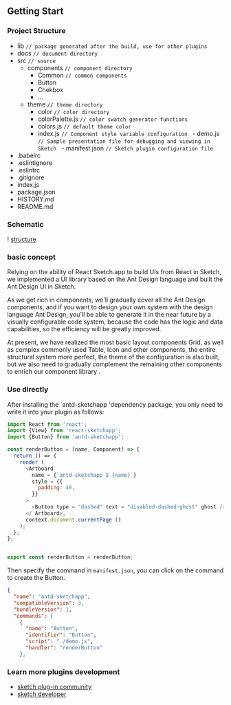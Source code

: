 ## Getting Start

### Project Structure

- lib `// package generated after the build, use for other plugins`
- docs `// document directory`
- src `// source`
  - components `// component directory`
    - Common `// common components`
    - Button
    - Chekbox
    - ...
  - theme `// theme directory`
    - color `// color directory`
    - colorPalette.js `// color swatch generator functions`
    - colors.js `// default theme color`
    - index.js `// Component style variable configuration`
  - demo.js `// Sample presentation file for debugging and viewing in Sketch`
  - manifest.json `// Sketch plugin configuration file`
- .babelrc
- .eslintignore
- .eslintrc
- .gitignore
- index.js
- package.json
- HISTORY.md
- README.md

### Schematic

! [structure](https://gw.alipayobjects.com/zos/rmsportal/LtwAZWicJsrfoNQjoyGq.svg)

### basic concept

Relying on the ability of React Sketch.app to build UIs from React in Sketch, we implemented a UI library based on the Ant Design language and built the Ant Design UI in Sketch.

As we get rich in components, we'll gradually cover all the Ant Design components, and if you want to design your own system with the design language Ant Design, you'll be able to generate it in the near future by a visually configurable code system, because the code has the logic and data capabilities, so the efficiency will be greatly improved.

At present, we have realized the most basic layout components Grid, as well as complex commonly used Table, Icon and other components, the entire structural system more perfect, the theme of the configuration is also built, but we also need to gradually complement the remaining other components to enrich our component library .

### Use directly

After installing the `antd-sketchapp 'dependency package, you only need to write it into your plugin as follows:

```jsx
import React from 'react';
import {View} from 'react-sketchapp';
import {Button} from 'antd-sketchapp';

const renderButton = (name, Component) => {
  return () => {
    render (
      <Artboard
        name = {`antd-sketchapp $ {name}`}
        style = {{
          padding: 40,
        }}
      >
        <Button type = "dashed" text = "disabled-dashed-ghost" ghost />
      </ Artboard>,
      context.document.currentPage ()
    );
  };
};


export const renderButton = renderButton;
```

Then specify the command in `manifest.json`, you can click on the command to create the Button.

```json
{
  "name": "antd-sketchapp",
  "compatibleVersion": 3,
  "bundleVersion": 1,
  "commands": [
    {
      "name": "Button",
      "identifier": "Button",
      "script": "./demo.js",
      "handler": "renderButton"
    },
```

### Learn more plugins development

- [sketch plug-in community](http://sketchplugins.com/)
- [sketch developer](http://developer.sketchapp.com/)
